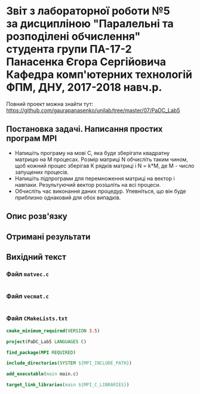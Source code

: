 # Звіт з лабораторної роботи №5<br>за дисципліною "Паралельні та розподілені обчислення"<br>студента групи ПА-17-2<br>Панасенка Єгора Сергійовича<br>Кафедра комп'ютерних технологій<br>ФПМ, ДНУ, 2017-2018 навч.р.

Повний проект можна знайти тут: https://github.com/gaurapanasenko/unilab/tree/master/07/PaDC_Lab5

## Постановка задачі. Написання простих програм MPI

* Напишіть програму на мові С, яка буде зберігати квадратну матрицю на M процесах. Розмір матриці N обчисліть таким чином, щоб кожний процес зберігав K рядків матриці і N = k*M, де M - число запущених процесів.
* Напишіть підпрограми для перемноження матриці на вектор і навпаки. Результуючий вектор розішліть на всі процеси.
* Обчисліть час виконання даних процедур. Упевніться, що він буде приблизно однаковий для обох випадків.

## Опис розв'язку

## Отримані результати

## Вихідний текст

### Файл `matvec.c`

```c
```

### Файл `vecmat.c`

```c
```

### Файл `CMakeLists.txt`

```cmake
cmake_minimum_required(VERSION 3.5)

project(PaDC_Lab5 LANGUAGES C)

find_package(MPI REQUIRED)

include_directories(SYSTEM ${MPI_INCLUDE_PATH})

add_executable(main main.c)

target_link_libraries(main ${MPI_C_LIBRARIES})
```

